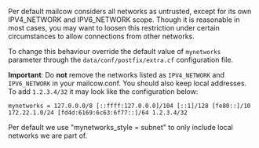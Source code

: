 Per default mailcow considers all networks as untrusted, except for its own IPV4_NETWORK and IPV6_NETWORK scope. Though it is reasonable in most cases, you may want to loosen this restriction under certain circumstances to allow connections from other networks.

To change this behaviour override the default value of `mynetworks` parameter through the `data/conf/postfix/extra.cf` configuration file.

**Important**: Do **not** remove the networks listed as `IPV4_NETWORK` and `IPV6_NETWORK` in your mailcow.conf. You should also keep local addresses. To add `1.2.3.4/32` it may look like the configuration below:

```
mynetworks = 127.0.0.0/8 [::ffff:127.0.0.0]/104 [::1]/128 [fe80::]/10 172.22.1.0/24 [fd4d:6169:6c63:6f77::]/64 1.2.3.4/32
```

Per default we use "mynetworks_style = subnet" to only include local networks we are part of.

